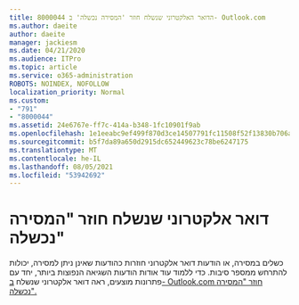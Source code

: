 ```yaml
---
title: 8000044 הדואר האלקטרוני שנשלח חוזר 'המסירה נכשלה' ב- Outlook.com
ms.author: daeite
author: daeite
manager: jackiesm
ms.date: 04/21/2020
ms.audience: ITPro
ms.topic: article
ms.service: o365-administration
ROBOTS: NOINDEX, NOFOLLOW
localization_priority: Normal
ms.custom:
- "791"
- "8000044"
ms.assetid: 24e6767e-ff7c-414a-b348-1fc10901f9ab
ms.openlocfilehash: 1e1eeabc9ef499f870d3ce14507791fc11508f52f13830b706ad1044c98454c2
ms.sourcegitcommit: b5f7da89a650d2915dc652449623c78be6247175
ms.translationtype: MT
ms.contentlocale: he-IL
ms.lasthandoff: 08/05/2021
ms.locfileid: "53942692"
---
```

# <a name="sent-email-comes-back-delivery-failed"></a>דואר אלקטרוני שנשלח חוזר "המסירה נכשלה"

כשלים במסירה, או הודעות דואר אלקטרוני חוזרות כהודעות שאינן ניתן למסירה, יכולות להתרחש ממספר סיבות. כדי ללמוד עוד אודות הודעות השגיאה הנפוצות ביותר, יחד עם פתרונות מוצעים, ראה דואר אלקטרוני שנשלח [ב- Outlook.com חוזר "המסירה נכשלה".](https://support.office.com/article/45e048ac-f7b1-4c0f-b525-081cb34f1062?wt.mc_id=Office_Outlook_com_Alchemy)
  